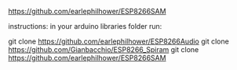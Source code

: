 https://github.com/earlephilhower/ESP8266SAM

instructions:
in your arduino libraries folder run:

git clone https://github.com/earlephilhower/ESP8266Audio
git clone https://github.com/Gianbacchio/ESP8266_Spiram
git clone https://github.com/earlephilhower/ESP8266SAM